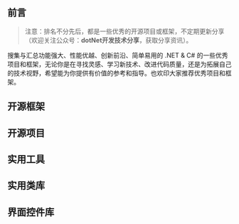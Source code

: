 ## 前言

> 注意：排名不分先后，都是一些优秀的开源项目或框架，不定期更新分享（欢迎关注公众号：**dotNet开发技术分享**，获取分享资讯）。

搜集与汇总功能强大、性能优越、创新前沿、简单易用的 .NET & C# 的一些优秀项目和框架，无论你是在寻找灵感、学习新技术、改进代码质量，还是为拓展自己的技术视野，希望能为你提供有价值的参考和指导。也欢印大家推荐优秀项目和框架。

## 开源框架







## 开源项目







## 实用工具







## 实用类库









## 界面控件库